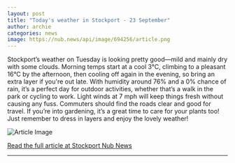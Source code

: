 ```yaml
---
layout: post
title: "Today's weather in Stockport - 23 September"
author: archie
categories: news
image: https://nub.news/api/image/694256/article.png
---
```

Stockport’s weather on Tuesday is looking pretty good—mild and mainly dry with some clouds. Morning temps start at a cool 3°C, climbing to a pleasant 16°C by the afternoon, then cooling off again in the evening, so bring an extra layer if you're out late. With humidity around 76% and a 0% chance of rain, it’s a perfect day for outdoor activities, whether that’s a walk in the park or cycling to work. Light winds at 7 mph will keep things fresh without causing any fuss. Commuters should find the roads clear and good for travel. If you’re into gardening, it’s a great time to care for your plants too! Just remember to dress in layers and enjoy the lovely weather!

![Article Image](https://nub.news/api/image/694256/article.png)

[Read the full article at Stockport Nub News](https://stockport.nub.news/news/weather-news/todays-weather-in-stockport-23-september-272960)

---
